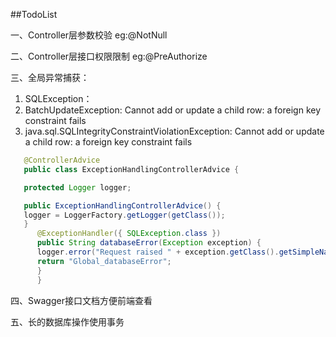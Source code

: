 ##TodoList

一、Controller层参数校验 eg:@NotNull

二、Controller层接口权限限制 eg:@PreAuthorize

三、全局异常捕获：
1. SQLException：
2. BatchUpdateException: Cannot add or update a child row: a foreign key constraint fails
3. java.sql.SQLIntegrityConstraintViolationException: Cannot add or update a child row: a foreign key constraint fails
   
```java
   @ControllerAdvice
   public class ExceptionHandlingControllerAdvice {

   protected Logger logger;

   public ExceptionHandlingControllerAdvice() {
   logger = LoggerFactory.getLogger(getClass());
   }
      @ExceptionHandler({ SQLException.class })
      public String databaseError(Exception exception) {
      logger.error("Request raised " + exception.getClass().getSimpleName());
      return "Global_databaseError";
      }
      }
```

四、Swagger接口文档方便前端查看

五、长的数据库操作使用事务
